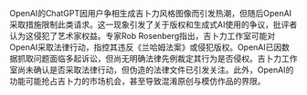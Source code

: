 OpenAI的ChatGPT因用户争相生成吉卜力风格图像而引发热潮，但随后OpenAI采取措施限制此类请求。这一现象引发了关于版权和生成式AI使用的争议，批评者认为这侵犯了艺术家权益。专家Rob Rosenberg指出，吉卜力工作室可能对OpenAI采取法律行动，指控其违反《兰哈姆法案》或侵犯版权。OpenAI已因数据抓取问题面临多起诉讼，但尚无明确法律先例裁定其行为是否侵权。吉卜力工作室尚未确认是否采取法律行动，但伪造的法律文件已引发关注。此外，OpenAI的功能可能抢占吉卜力的市场机会，甚至导致混淆原创与模仿作品的界限。
